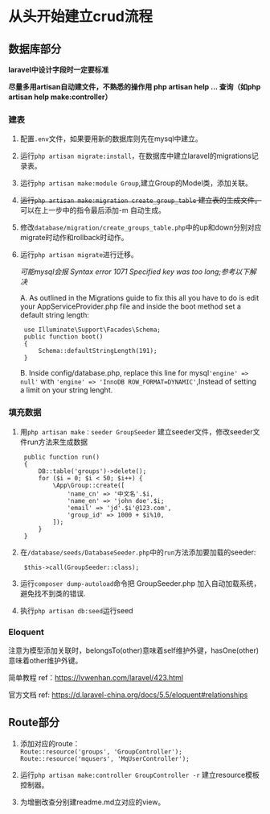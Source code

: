# 从头开始建立crud流程

## 数据库部分

**laravel中设计字段时一定要标准**

**尽量多用artisan自动建文件，不熟悉的操作用 php artisan help ... 查询（如php artisan help make:controller）**

### 建表

1. 配置`.env`文件，如果要用新的数据库则先在mysql中建立。

2. 运行`php artisan migrate:install`，在数据库中建立laravel的migrations记录表。

3. 运行`php artisan make:module Group`,建立Group的Model类，添加关联。

3. ~~运行`php artisan make:migration create_group_table` 建立表的生成文件。~~ 可以在上一步中的指令最后添加-m 自动生成。

4. 修改`database/migration/create_groups_table.php`中的up和down分别对应migrate时动作和rollback时动作。

5. 运行`php artisan migrate`进行迁移。

    _可能mysql会报 Syntax error 1071 Specified key was too long;参考以下解决_

    A. As outlined in the Migrations guide to fix this all you have to do is edit your AppServiceProvider.php file and inside the boot method set a default string length:

        use Illuminate\Support\Facades\Schema;
        public function boot()
        {
            Schema::defaultStringLength(191);
        }

    B. Inside config/database.php, replace this line for mysql`'engine' => null'` with `'engine' => 'InnoDB ROW_FORMAT=DYNAMIC'`,Instead of setting a limit on your string lenght.

### 填充数据
1. 用`php artisan make：seeder GroupSeeder` 建立seeder文件，修改seeder文件run方法来生成数据

        public function run()
        {
            DB::table('groups')->delete();
            for ($i = 0; $i < 50; $i++) {
                \App\Group::create([
                    'name_cn' => '中文名'.$i,
                    'name_en' => 'john doe'.$i;
                    'email' => 'jd'.$i'@123.com',
                    'group_id' => 1000 + $i%10,
                ]);
            }
        }

2. 在`/database/seeds/DatabaseSeeder.php`中的`run`方法添加要加载的seeder:    

        $this->call(GroupSeeder::class);
3. 运行`composer dump-autoload`命令把 GroupSeeder.php 加入自动加载系统，避免找不到类的错误.

4. 执行`php artisan db:seed`运行seed

### Eloquent

注意为模型添加关联时，belongsTo(other)意味着self维护外键，hasOne(other)意味着other维护外键。

简单教程 ref：https://lvwenhan.com/laravel/423.html

官方文档 ref: https://d.laravel-china.org/docs/5.5/eloquent#relationships

## Route部分

1. 添加对应的route：  
    `Route::resource('groups', 'GroupController');`  
    `Route::resource('mqusers', 'MqUserController');`  
2. 运行`php artisan make:controller GroupController -r` 建立resource模板控制器。

3. 为增删改查分别建readme.md立对应的view。
